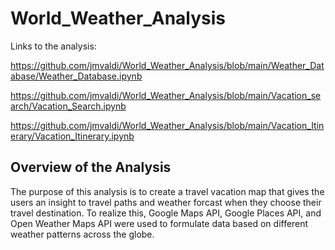 # World_Weather_Analysis

Links to the analysis:

<https://github.com/jmvaldi/World_Weather_Analysis/blob/main/Weather_Database/Weather_Database.ipynb>

<https://github.com/jmvaldi/World_Weather_Analysis/blob/main/Vacation_search/Vacation_Search.ipynb>

<https://github.com/jmvaldi/World_Weather_Analysis/blob/main/Vacation_Itinerary/Vacation_Itinerary.ipynb>

## Overview of the Analysis
The purpose of this analysis is to create a travel vacation map that gives the users an insight to travel paths and weather forcast when they choose their travel destination. To realize this, Google Maps API, Google Places API, and Open Weather Maps API were used to formulate data based on different weather patterns across the globe.
